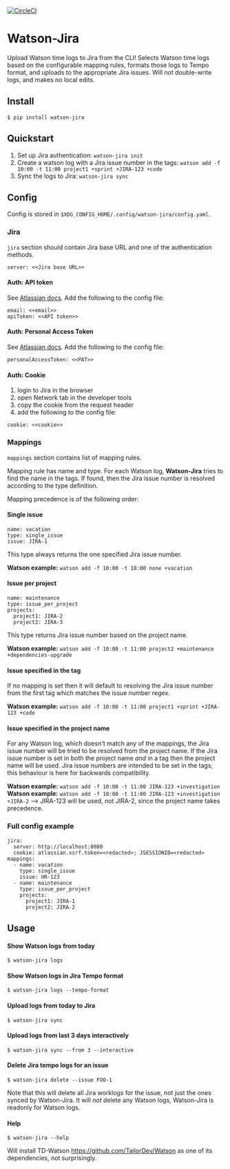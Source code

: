 [![CircleCI](https://circleci.com/gh/medwig/watson-jira/tree/master.svg?style=svg)](https://circleci.com/gh/medwig/watson-jira/tree/master)

# Watson-Jira

Upload Watson time logs to Jira from the CLI! Selects Watson time logs based on the configurable mapping rules, formats those logs to Tempo format, and uploads to the appropriate Jira issues.
Will not double-write logs, and makes no local edits.

## Install

`$ pip install watson-jira`

## Quickstart

1. Set up Jira authentication:
   `watson-jira init`
2. Create a watson log with a Jira issue number in the tags:
   `watson add -f 10:00 -t 11:00 project1 +sprint +JIRA-123 +code`
3. Sync the logs to Jira:
   `watson-jira sync`

## Config

Config is stored in `$XDG_CONFIG_HOME/.config/watson-jira/config.yaml`.

### Jira

`jira` section should contain Jira base URL and one of the authentication methods.

```
server: <<Jira base URL>>
```

#### Auth: API token

See [Atlassian docs](https://support.atlassian.com/atlassian-account/docs/manage-api-tokens-for-your-atlassian-account/). Add the following to the config file:

```
email: <<email>>
apiToken: <<API token>>
```

#### Auth: Personal Access Token

See [Atlassian docs](https://confluence.atlassian.com/enterprise/using-personal-access-tokens-1026032365.html). Add the following to the config file:

```
personalAccessToken: <<PAT>>
```

#### Auth: Cookie

1. login to Jira in the browser
2. open Network tab in the developer tools
3. copy the cookie from the request header
4. add the following to the config file:

```
cookie: <<cookie>>
```

### Mappings

`mappings` section contains list of mapping rules.

Mapping rule has name and type. For each Watson log, **Watson-Jira** tries to find the name in the tags. If found, then the Jira issue number is resolved according to the type definition.

Mapping precedence is of the following order:

#### Single issue

```
name: vacation
type: single_issue
issue: JIRA-1
```

This type always returns the one specified Jira issue number.

**Watson example:** `watson add -f 10:00 -t 18:00 none +vacation`

#### Issue per project

```
name: maintenance
type: issue_per_project
projects:
  project1: JIRA-2
  project2: JIRA-3
```

This type returns Jira issue number based on the project name.

**Watson example:** `watson add -f 10:00 -t 11:00 project2 +maintenance +dependencies-upgrade`

#### Issue specified in the tag

If no mapping is set then it will default to resolving the Jira issue number from the first tag which matches the issue number regex.

**Watson example:** `watson add -f 10:00 -t 11:00 project1 +sprint +JIRA-123 +code`

#### Issue specified in the project name

For any Watson log, which doesn't match any of the mappings, the Jira issue number will be tried to be resolved from the project name.
If the Jira issue number is set in both the project name _and_ in a tag then the project name will be used.
Jira issue numbers are intended to be set in the tags, this behaviour is here for backwards compatibility.

**Watson example:** `watson add -f 10:00 -t 11:00 JIRA-123 +investigation`
**Watson example:** `watson add -f 10:00 -t 11:00 JIRA-123 +investigation +JIRA-2`
--> JIRA-123 will be used, not JIRA-2, since the project name takes precedence.

### Full config example

```
jira:
  server: http://localhost:8080
  cookie: atlassian.xsrf.token=<redacted>; JSESSIONID=<redacted>
mappings:
  - name: vacation
    type: single_issue
    issue: HR-123
  - name: maintenance
    type: issue_per_project
    projects:
      project1: JIRA-1
      project2: JIRA-2
```

## Usage

#### Show Watson logs from today

`$ watson-jira logs`

#### Show Watson logs in Jira Tempo format

`$ watson-jira logs --tempo-format`

#### Upload logs from today to Jira

`$ watson-jira sync`

#### Upload logs from last 3 days interactively

`$ watson-jira sync --from 3 --interactive`

#### Delete Jira tempo logs for an issue

`$ watson-jira delete --issue FOO-1`

Note that this will delete all Jira worklogs for the issue, not just the ones synced by Watson-Jira. It will _not_ delete any Watson logs, Watson-Jira is readonly for Watson logs.

#### Help

`$ watson-jira --help`

Will install TD-Watson https://github.com/TailorDev/Watson as one of its dependencies, not surprisingly.
